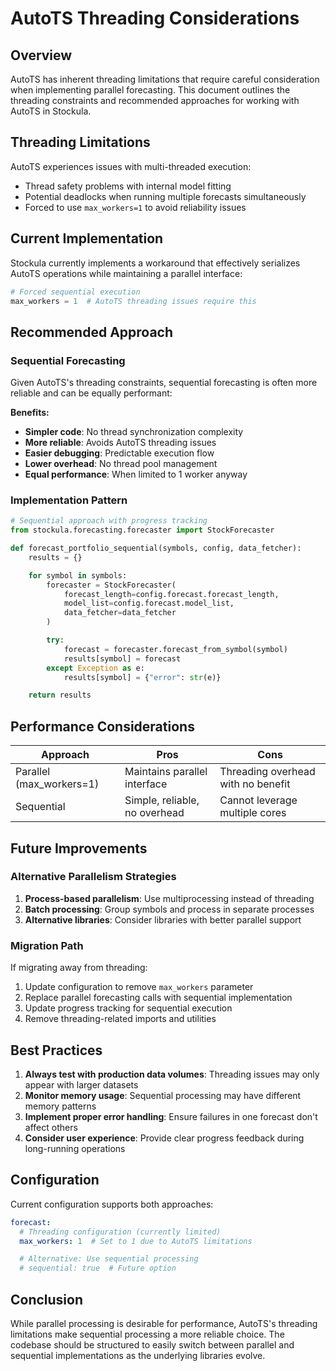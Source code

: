 # AutoTS Threading Considerations

## Overview

AutoTS has inherent threading limitations that require careful consideration when implementing parallel forecasting. This document outlines the threading constraints and recommended approaches for working with AutoTS in Stockula.

## Threading Limitations

AutoTS experiences issues with multi-threaded execution:

- Thread safety problems with internal model fitting
- Potential deadlocks when running multiple forecasts simultaneously
- Forced to use `max_workers=1` to avoid reliability issues

## Current Implementation

Stockula currently implements a workaround that effectively serializes AutoTS operations while maintaining a parallel interface:

```python
# Forced sequential execution
max_workers = 1  # AutoTS threading issues require this
```

## Recommended Approach

### Sequential Forecasting

Given AutoTS's threading constraints, sequential forecasting is often more reliable and can be equally performant:

**Benefits:**

- **Simpler code**: No thread synchronization complexity
- **More reliable**: Avoids AutoTS threading issues
- **Easier debugging**: Predictable execution flow
- **Lower overhead**: No thread pool management
- **Equal performance**: When limited to 1 worker anyway

### Implementation Pattern

```python
# Sequential approach with progress tracking
from stockula.forecasting.forecaster import StockForecaster

def forecast_portfolio_sequential(symbols, config, data_fetcher):
    results = {}

    for symbol in symbols:
        forecaster = StockForecaster(
            forecast_length=config.forecast.forecast_length,
            model_list=config.forecast.model_list,
            data_fetcher=data_fetcher
        )

        try:
            forecast = forecaster.forecast_from_symbol(symbol)
            results[symbol] = forecast
        except Exception as e:
            results[symbol] = {"error": str(e)}

    return results
```

## Performance Considerations

| Approach                 | Pros                          | Cons                               |
| ------------------------ | ----------------------------- | ---------------------------------- |
| Parallel (max_workers=1) | Maintains parallel interface  | Threading overhead with no benefit |
| Sequential               | Simple, reliable, no overhead | Cannot leverage multiple cores     |

## Future Improvements

### Alternative Parallelism Strategies

1. **Process-based parallelism**: Use multiprocessing instead of threading
1. **Batch processing**: Group symbols and process in separate processes
1. **Alternative libraries**: Consider libraries with better parallel support

### Migration Path

If migrating away from threading:

1. Update configuration to remove `max_workers` parameter
1. Replace parallel forecasting calls with sequential implementation
1. Update progress tracking for sequential execution
1. Remove threading-related imports and utilities

## Best Practices

1. **Always test with production data volumes**: Threading issues may only appear with larger datasets
1. **Monitor memory usage**: Sequential processing may have different memory patterns
1. **Implement proper error handling**: Ensure failures in one forecast don't affect others
1. **Consider user experience**: Provide clear progress feedback during long-running operations

## Configuration

Current configuration supports both approaches:

```yaml
forecast:
  # Threading configuration (currently limited)
  max_workers: 1  # Set to 1 due to AutoTS limitations

  # Alternative: Use sequential processing
  # sequential: true  # Future option
```

## Conclusion

While parallel processing is desirable for performance, AutoTS's threading limitations make sequential processing a more reliable choice. The codebase should be structured to easily switch between parallel and sequential implementations as the underlying libraries evolve.
